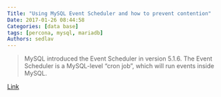 ```yaml
---
Title: "Using MySQL Event Scheduler and how to prevent contention"
Date: 2017-01-26 08:44:58
Categories: [data base]
tags: [percona, mysql, mariadb]
Authors: sedlav
---
```


> MySQL introduced the Event Scheduler in version 5.1.6. The Event Scheduler is a MySQL-level “cron job”, which will run events inside MySQL.

[Link](http://www.percona.com/blog/2015/02/25/using-mysql-event-scheduler-and-how-to-prevent-contention/)
